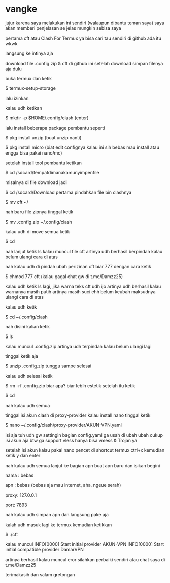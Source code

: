 # vangke
jujur karena saya melakukan ini sendiri (walaupun dibantu teman saya) saya akan memberi penjelasan se jelas mungkin sebisa saya

pertama cft atau Clash For Termux ya bisa cari tau sendiri di github ada itu wkwk

langsung ke intinya aja

download file .config.zip & cft di github ini
setelah download simpan filenya aja dulu

buka termux dan ketik

$ termux-setup-storage

lalu izinkan

kalau udh ketikan

$ mkdir -p $HOME/.config/clash (enter)

lalu install beberapa package pembantu seperti

$ pkg install unzip 
(buat unzip nanti)

$ pkg install micro 
(biat edit confignya kalau ini sih bebas mau install atau engga bisa pakai nano/mc)

setelah install tool pembantu ketikan

$ cd /sdcard/tempatdimanakamunyimpenfile

misalnya di file download jadi

$ cd /sdcard/Download
pertama pindahkan file bin clashnya

$ mv cft ~/

nah baru file zipnya tinggal ketik

$ mv .config.zip ~/.config/clash

kalau udh di move semua ketik

$ cd

nah lanjut ketik ls kalau muncul file cft artinya udh berhasil berpindah kalau belum ulangi cara di atas

nah kalau udh di pindah
ubah perizinan cft biar 777 dengan cara ketik

$ chmod 777 cft (kalau gagal chat gw di t.me/Damzz25)

kalau udh ketik ls lagi, jika warna teks cft udh ijo artinya udh berhasil kalau warnanya masih putih artinya masih suci ehh belum keubah maksudnya ulangi cara di atas

kalau udh ketik

$ cd ~/.config/clash

nah disini kalian ketik

$ ls

kalau muncul .config.zip artinya udh terpindah kalau belum ulangi lagi

tinggal ketik aja

$ unzip .config.zip
tunggu sampe selesai 

kalau udh selesai ketik 

$ rm -rf .config.zip
biar apa? biar lebih estetik
setelah itu ketik

$ cd

nah kalau udh semua

tinggal isi akun clash di proxy-provider
kalau install nano tinggal ketik

$ nano ~/.config/clash/proxy-provider/AKUN-VPN.yaml

isi aja tuh udh gw settingin bagian config.yaml ga usah di ubah ubah cukup isi akun aja btw ga support vless hanya bisa vmess & Trojan ya

setelah isi akun kalau pakai nano pencet di shortcut termux ctrl+x kemudian ketik y dan enter

nah kalau udh semua lanjut ke bagian apn buat apn baru dan isikan begini

nama : bebas

apn : bebas (bebas aja mau internet, aha, ngeue serah)

proxy: 127.0.0.1

port: 7893

nah kalau udh simpan apn dan langsung pake aja

kalah udh masuk lagi ke termux kemudian ketikkan  

$ ./cft

kalau muncul
INFO[0000] Start initial provider AKUN-VPN
INFO[0000] Start initial compatible provider DamarVPN

artinya berhasil kalau muncul eror silahkan perbaiki sendiri atau chat saya di t.me/Damzz25

terimakasih dan salam gretongan 
